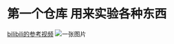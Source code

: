 # 第一个仓库    用来实验各种东西
[bilibili的参考视频](https://www.bilibili.com/video/BV1hS4y1S7wL/?spm_id_from=333.337.search-card.all.click&vd_source=69c733ae004d7d3023ce26990c6b299c)
![一张图片](https://pica.zhimg.com/80/v2-61d7f7caea636fd58815cadf77f647bc_720w.webp#pic_center=50*50)
